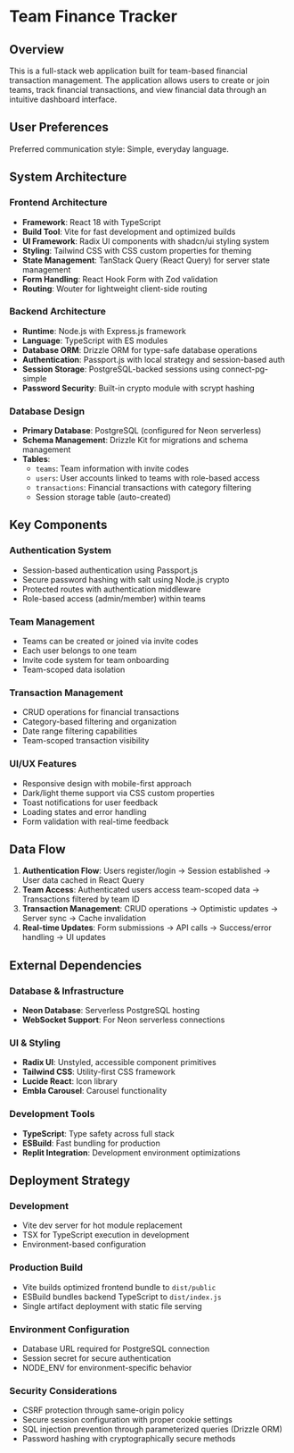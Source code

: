 # Team Finance Tracker

## Overview

This is a full-stack web application built for team-based financial transaction management. The application allows users to create or join teams, track financial transactions, and view financial data through an intuitive dashboard interface.

## User Preferences

Preferred communication style: Simple, everyday language.

## System Architecture

### Frontend Architecture
- **Framework**: React 18 with TypeScript
- **Build Tool**: Vite for fast development and optimized builds
- **UI Framework**: Radix UI components with shadcn/ui styling system
- **Styling**: Tailwind CSS with CSS custom properties for theming
- **State Management**: TanStack Query (React Query) for server state management
- **Form Handling**: React Hook Form with Zod validation
- **Routing**: Wouter for lightweight client-side routing

### Backend Architecture
- **Runtime**: Node.js with Express.js framework
- **Language**: TypeScript with ES modules
- **Database ORM**: Drizzle ORM for type-safe database operations
- **Authentication**: Passport.js with local strategy and session-based auth
- **Session Storage**: PostgreSQL-backed sessions using connect-pg-simple
- **Password Security**: Built-in crypto module with scrypt hashing

### Database Design
- **Primary Database**: PostgreSQL (configured for Neon serverless)
- **Schema Management**: Drizzle Kit for migrations and schema management
- **Tables**:
  - `teams`: Team information with invite codes
  - `users`: User accounts linked to teams with role-based access
  - `transactions`: Financial transactions with category filtering
  - Session storage table (auto-created)

## Key Components

### Authentication System
- Session-based authentication using Passport.js
- Secure password hashing with salt using Node.js crypto
- Protected routes with authentication middleware
- Role-based access (admin/member) within teams

### Team Management
- Teams can be created or joined via invite codes
- Each user belongs to one team
- Invite code system for team onboarding
- Team-scoped data isolation

### Transaction Management
- CRUD operations for financial transactions
- Category-based filtering and organization
- Date range filtering capabilities
- Team-scoped transaction visibility

### UI/UX Features
- Responsive design with mobile-first approach
- Dark/light theme support via CSS custom properties
- Toast notifications for user feedback
- Loading states and error handling
- Form validation with real-time feedback

## Data Flow

1. **Authentication Flow**: Users register/login → Session established → User data cached in React Query
2. **Team Access**: Authenticated users access team-scoped data → Transactions filtered by team ID
3. **Transaction Management**: CRUD operations → Optimistic updates → Server sync → Cache invalidation
4. **Real-time Updates**: Form submissions → API calls → Success/error handling → UI updates

## External Dependencies

### Database & Infrastructure
- **Neon Database**: Serverless PostgreSQL hosting
- **WebSocket Support**: For Neon serverless connections

### UI & Styling
- **Radix UI**: Unstyled, accessible component primitives
- **Tailwind CSS**: Utility-first CSS framework
- **Lucide React**: Icon library
- **Embla Carousel**: Carousel functionality

### Development Tools
- **TypeScript**: Type safety across full stack
- **ESBuild**: Fast bundling for production
- **Replit Integration**: Development environment optimizations

## Deployment Strategy

### Development
- Vite dev server for hot module replacement
- TSX for TypeScript execution in development
- Environment-based configuration

### Production Build
- Vite builds optimized frontend bundle to `dist/public`
- ESBuild bundles backend TypeScript to `dist/index.js`
- Single artifact deployment with static file serving

### Environment Configuration
- Database URL required for PostgreSQL connection
- Session secret for secure authentication
- NODE_ENV for environment-specific behavior

### Security Considerations
- CSRF protection through same-origin policy
- Secure session configuration with proper cookie settings
- SQL injection prevention through parameterized queries (Drizzle ORM)
- Password hashing with cryptographically secure methods